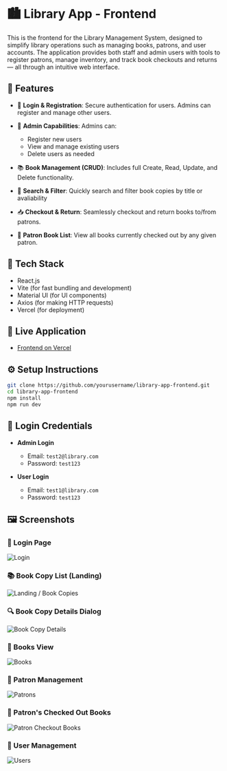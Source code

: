 # 🏙️ Library App - Frontend

This is the frontend for the Library Management System, designed to simplify library operations such as managing books, patrons, and user accounts. The application provides both staff and admin users with tools to register patrons, manage inventory, and track book checkouts and returns — all through an intuitive web interface.

## 📌 Features

- 🔐 **Login & Registration**: Secure authentication for users. Admins can register and manage other users.
  
- 👤 **Admin Capabilities**: Admins can:
  - Register new users
  - View and manage existing users
  - Delete users as needed

- 📚 **Book Management (CRUD)**: Includes full Create, Read, Update, and Delete functionality.

- 🔎 **Search & Filter**: Quickly search and filter book copies by title or avaliability

- 📥 **Checkout & Return**: Seamlessly checkout and return books to/from patrons.

- 📄 **Patron Book List**: View all books currently checked out by any given patron.

## 🔧 Tech Stack

- React.js
- Vite (for fast bundling and development)
- Material UI (for UI components)
- Axios (for making HTTP requests)
- Vercel (for deployment)

## 🚀 Live Application

- [Frontend on Vercel](https://library-app-frontend-mu.vercel.app)

## ⚙️ Setup Instructions

```bash
git clone https://github.com/yourusername/library-app-frontend.git
cd library-app-frontend
npm install
npm run dev
```
## 🔑 Login Credentials

- **Admin Login**  
  - Email: `test2@library.com`  
  - Password: `test123`

- **User Login**  
  - Email: `test1@library.com`  
  - Password: `test123`

## 🖼️ Screenshots

### 🔐 Login Page
![Login](screenshots/tinified/login.png)

### 📚 Book Copy List (Landing)
![Landing / Book Copies](screenshots/tinified/landing.png)

### 🔍 Book Copy Details Dialog
![Book Copy Details](screenshots/tinified/bookdetail.png)

### 📘 Books View
![Books](screenshots/tinified/bookview.png)

### 🙋 Patron Management
![Patrons](screenshots/tinified/patronview.png)

### 🧾 Patron's Checked Out Books
![Patron Checkout Books](screenshots/tinified/patroncheckedoutbooks.png)

### 👥 User Management
![Users](screenshots/tinified/userview.png)

